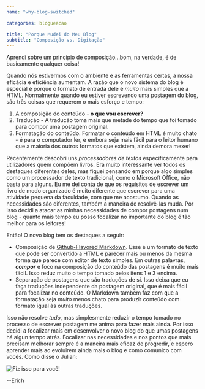 ```yaml
---
name: "why-blog-switched"

categories: blogueacao

title: "Porque Mudei do Meu Blog"
subtitle: "Composição vs. Digitação"
---
```


Aprendi sobre um princípio de composição...bom, na verdade, é de basicamente qualquer coisa!

Quando nós estivermos com o ambiente e as ferramentas certas, a nossa eficácia e eficiência aumentam. A razão que o novo sistema do blog é especial é porque o formato de entrada dele é *muito* mais simples que a HTML.
Normalmente quando eu estiver escrevendo uma postagem do blog, são três coisas que requerem o mais esforço e tempo:

1. A composição do conteúdo - **o que vou escrever?**
2. Tradução - A tradução toma mais que metade do tempo que foi tomado para compor uma postagem original.
3. Formatação do conteúdo. Formatar o conteúdo em HTML é muito chato - é para o computador ler, e embora seja mais fácil para o leitor humano que a maioria dos outros formatos que existem, ainda demora mexer!

Recentemente descobri uns *processadores de textos* especificamente para utilizadores quem compõem livros.
Era muito interessante ver todos os destaques diferentes deles, mas fiquei pensando em porque algo simples como um processador de texto tradicional, como o Microsoft Office, não basta para alguns.
Eu me dei conta de que os requisitos de escrever um livro de modo organizado é muito diferente que escrever para uma atividade pequena da faculdade, com que me acostumo.
Quando as necessidades são diferentes, também a maneira de resolvê-las muda. Por isso decidi a atacar as minhas necessidades de compor postagens num blog - quanto mais tempo eu posso focalizar no importante do blog é tão melhor para os leitores!

Então! O novo blog tem os destaques a seguir:

* Composição de [Github-Flavored Markdown](https://help.github.com/articles/github-flavored-markdown/). Esse é um formato de texto que pode ser convertido a HTML e parecer mais ou menos da mesma forma que parece com editor de texto simples. Em outras palavras, ***compor*** e foco na composição do conteúdo das postagens é muito mais fácil. Isso reduz muito o tempo tomado pelos itens 1 e 3 encima.
* Separação de postagens que são traduções de si. Isso deixa que eu faça traduções independente da postagem original, que é mais fácil para focalizar no conteúdo. O Markdown também faz com que a formatação seja *muito* menos chato para produzir conteúdo com formato igual às outras traduções.

Isso não resolve *tudo*, mas simplesmente reduzir o tempo tomado no processo de escrever postagem me anima para fazer mais ainda. Por isso decidi a focalizar mais em desenvolver o novo blog do que umas postagens há algun tempo atrás.
Focalizar nas necessidades e nos pontos que mais precisam melhorar sempre é a maneira mais eficaz de progredir, e espero aprender mais ao evoluirem ainda mais o blog e como comunico com vocês. Como disse o Julian:

![Fiz isso para você!](http://i.imgur.com/ii7x3d9.gif)

--Erich